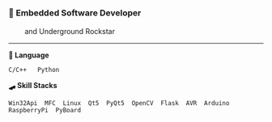 ### 📳 Embedded Software Developer

　　 and Underground Rockstar
    
---
**💯 Language**

    C/C++   Python


**🛹 Skill Stacks**

    Win32Api  MFC  Linux  Qt5  PyQt5  OpenCV  Flask  AVR  Arduino  RaspberryPi  PyBoard
